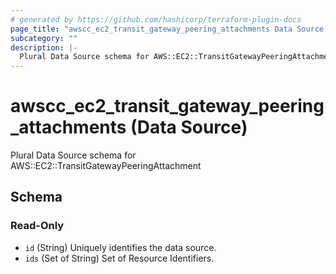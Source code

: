 ```yaml
---
# generated by https://github.com/hashicorp/terraform-plugin-docs
page_title: "awscc_ec2_transit_gateway_peering_attachments Data Source - terraform-provider-awscc"
subcategory: ""
description: |-
  Plural Data Source schema for AWS::EC2::TransitGatewayPeeringAttachment
---
```


# awscc_ec2_transit_gateway_peering_attachments (Data Source)

Plural Data Source schema for AWS::EC2::TransitGatewayPeeringAttachment



<!-- schema generated by tfplugindocs -->
## Schema

### Read-Only

- `id` (String) Uniquely identifies the data source.
- `ids` (Set of String) Set of Resource Identifiers.

